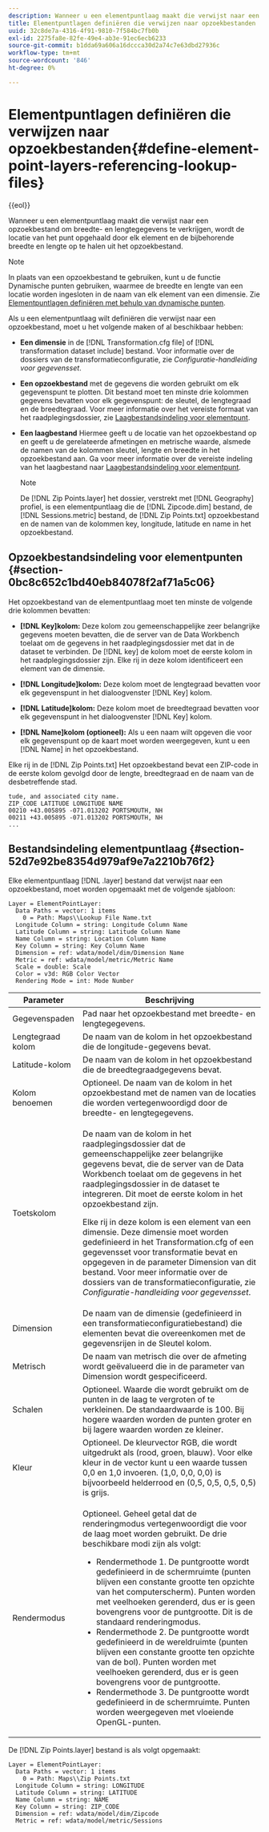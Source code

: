 ```yaml
---
description: Wanneer u een elementpuntlaag maakt die verwijst naar een opzoekbestand om breedte- en lengtegegevens te verkrijgen, wordt de locatie van het punt opgehaald door elk element en de bijbehorende breedte en lengte op te halen uit het opzoekbestand.
title: Elementpuntlagen definiëren die verwijzen naar opzoekbestanden
uuid: 32c8de7a-4316-4f91-9810-7f584bc7fb0b
exl-id: 2275fa8e-82fe-49e4-ab3e-91ec6ecb6233
source-git-commit: b1dda69a606a16dccca30d2a74c7e63dbd27936c
workflow-type: tm+mt
source-wordcount: '846'
ht-degree: 0%

---
```


# Elementpuntlagen definiëren die verwijzen naar opzoekbestanden{#define-element-point-layers-referencing-lookup-files}

{{eol}}

Wanneer u een elementpuntlaag maakt die verwijst naar een opzoekbestand om breedte- en lengtegegevens te verkrijgen, wordt de locatie van het punt opgehaald door elk element en de bijbehorende breedte en lengte op te halen uit het opzoekbestand.

>[!NOTE]
>
>In plaats van een opzoekbestand te gebruiken, kunt u de functie Dynamische punten gebruiken, waarmee de breedte en lengte van een locatie worden ingesloten in de naam van elk element van een dimensie. Zie [Elementpuntlagen definiëren met behulp van dynamische punten](../../../../home/c-get-started/c-im-layers/c-elmt-pt-layers/c-elmt-pt-dyn-pts.md#concept-51adc5e1df8a48e7bd7a582967e4c512).

Als u een elementpuntlaag wilt definiëren die verwijst naar een opzoekbestand, moet u het volgende maken of al beschikbaar hebben:

* **Een dimensie** in de [!DNL Transformation.cfg file] of [!DNL transformation dataset include] bestand. Voor informatie over de dossiers van de transformatieconfiguratie, zie *Configuratie-handleiding voor gegevensset*.

* **Een opzoekbestand** met de gegevens die worden gebruikt om elk gegevenspunt te plotten. Dit bestand moet ten minste drie kolommen gegevens bevatten voor elk gegevenspunt: de sleutel, de lengtegraad en de breedtegraad. Voor meer informatie over het vereiste formaat van het raadplegingsdossier, zie [Laagbestandsindeling voor elementpunt](../../../../home/c-get-started/c-im-layers/c-elmt-pt-layers/c-elp-ref-lkup-files.md#section-52d7e92be8354d979af9e7a2210b76f2).

* **Een laagbestand** Hiermee geeft u de locatie van het opzoekbestand op en geeft u de gerelateerde afmetingen en metrische waarde, alsmede de namen van de kolommen sleutel, lengte en breedte in het opzoekbestand aan. Ga voor meer informatie over de vereiste indeling van het laagbestand naar [Laagbestandsindeling voor elementpunt](../../../../home/c-get-started/c-im-layers/c-elmt-pt-layers/c-elp-ref-lkup-files.md#section-52d7e92be8354d979af9e7a2210b76f2).

   >[!NOTE]
   >
   >De [!DNL Zip Points.layer] het dossier, verstrekt met [!DNL Geography] profiel, is een elementpuntlaag die de [!DNL Zipcode.dim] bestand, de [!DNL Sessions.metric] bestand, de [!DNL Zip Points.txt] opzoekbestand en de namen van de kolommen key, longitude, latitude en name in het opzoekbestand.

## Opzoekbestandsindeling voor elementpunten {#section-0bc8c652c1bd40eb84078f2af71a5c06}

Het opzoekbestand van de elementpuntlaag moet ten minste de volgende drie kolommen bevatten:

* **[!DNL Key]kolom:** Deze kolom zou gemeenschappelijke zeer belangrijke gegevens moeten bevatten, die de server van de Data Workbench toelaat om de gegevens in het raadplegingsdossier met dat in de dataset te verbinden. De [!DNL key] de kolom moet de eerste kolom in het raadplegingsdossier zijn. Elke rij in deze kolom identificeert een element van de dimensie.

* **[!DNL Longitude]kolom:** Deze kolom moet de lengtegraad bevatten voor elk gegevenspunt in het dialoogvenster [!DNL Key] kolom.

* **[!DNL Latitude]kolom:** Deze kolom moet de breedtegraad bevatten voor elk gegevenspunt in het dialoogvenster [!DNL Key] kolom.

* **[!DNL Name]kolom (optioneel):** Als u een naam wilt opgeven die voor elk gegevenspunt op de kaart moet worden weergegeven, kunt u een [!DNL Name] in het opzoekbestand.

Elke rij in de [!DNL Zip Points.txt] Het opzoekbestand bevat een ZIP-code in de eerste kolom gevolgd door de lengte, breedtegraad en de naam van de desbetreffende stad.

```
tude, and associated city name.
ZIP_CODE LATITUDE LONGITUDE NAME
00210 +43.005895 -071.013202 PORTSMOUTH, NH
00211 +43.005895 -071.013202 PORTSMOUTH, NH
...
```

## Bestandsindeling elementpuntlaag {#section-52d7e92be8354d979af9e7a2210b76f2}

Elke elementpuntlaag [!DNL .layer] bestand dat verwijst naar een opzoekbestand, moet worden opgemaakt met de volgende sjabloon:

```
Layer = ElementPointLayer:
  Data Paths = vector: 1 items
    0 = Path: Maps\\Lookup File Name.txt
  Longitude Column = string: Longitude Column Name
  Latitude Column = string: Latitude Column Name
  Name Column = string: Location Column Name
  Key Column = string: Key Column Name
  Dimension = ref: wdata/model/dim/Dimension Name
  Metric = ref: wdata/model/metric/Metric Name
  Scale = double: Scale
  Color = v3d: RGB Color Vector
  Rendering Mode = int: Mode Number
```

<table id="table_7287F8869DD04886BE1477CBB11EB796"> 
 <thead> 
  <tr> 
   <th colname="col1" class="entry"> Parameter </th> 
   <th colname="col2" class="entry"> Beschrijving </th> 
  </tr> 
 </thead>
 <tbody> 
  <tr> 
   <td colname="col1"> Gegevenspaden </td> 
   <td colname="col2"> Pad naar het opzoekbestand met breedte- en lengtegegevens. </td> 
  </tr> 
  <tr> 
   <td colname="col1"> Lengtegraad kolom </td> 
   <td colname="col2"> De naam van de kolom in het opzoekbestand die de longitude-gegevens bevat. </td> 
  </tr> 
  <tr> 
   <td colname="col1"> Latitude-kolom </td> 
   <td colname="col2"> De naam van de kolom in het opzoekbestand die de breedtegraadgegevens bevat. </td> 
  </tr> 
  <tr> 
   <td colname="col1"> Kolom benoemen </td> 
   <td colname="col2"> Optioneel. De naam van de kolom in het opzoekbestand met de namen van de locaties die worden vertegenwoordigd door de breedte- en lengtegegevens. </td> 
  </tr> 
  <tr> 
   <td colname="col1"> Toetskolom </td> 
   <td colname="col2"> <p>De naam van de kolom in het raadplegingsdossier dat de gemeenschappelijke zeer belangrijke gegevens bevat, die de server van de Data Workbench toelaat om de gegevens in het raadplegingsdossier in de dataset te integreren. Dit moet de eerste kolom in het opzoekbestand zijn. </p> <p>Elke rij in deze kolom is een element van een dimensie. Deze dimensie moet worden gedefinieerd in het <span class="filepath"> Transformation.cfg</span> of een <span class="wintitle"> gegevensset voor transformatie bevat</span> en opgegeven in de parameter Dimension van dit bestand. Voor meer informatie over de dossiers van de transformatieconfiguratie, zie <i>Configuratie-handleiding voor gegevensset</i>. </p> </td> 
  </tr> 
  <tr> 
   <td colname="col1"> Dimension </td> 
   <td colname="col2">De naam van de dimensie (gedefinieerd in een transformatieconfiguratiebestand) die elementen bevat die overeenkomen met de gegevensrijen in de <span class="wintitle"> Sleutel</span> kolom. </td> 
  </tr> 
  <tr> 
   <td colname="col1"> Metrisch </td> 
   <td colname="col2"> De naam van metrisch die over de afmeting wordt geëvalueerd die in de parameter van Dimension wordt gespecificeerd. </td> 
  </tr> 
  <tr> 
   <td colname="col1"> Schalen </td> 
   <td colname="col2"> Optioneel. Waarde die wordt gebruikt om de punten in de laag te vergroten of te verkleinen. De standaardwaarde is 100. Bij hogere waarden worden de punten groter en bij lagere waarden worden ze kleiner. </td> 
  </tr> 
  <tr> 
   <td colname="col1"> Kleur </td> 
   <td colname="col2"> Optioneel. De kleurvector RGB, die wordt uitgedrukt als (rood, groen, blauw). Voor elke kleur in de vector kunt u een waarde tussen 0,0 en 1,0 invoeren. (1,0, 0,0, 0,0) is bijvoorbeeld helderrood en (0,5, 0,5, 0,5, 0,5) is grijs. </td> 
  </tr> 
  <tr> 
   <td colname="col1"> Rendermodus </td> 
   <td colname="col2"> <p>Optioneel. Geheel getal dat de renderingmodus vertegenwoordigt die voor de laag moet worden gebruikt. De drie beschikbare modi zijn als volgt: 
     <ul id="ul_F15E43B3BFE54CDD8026837027E25819"> 
      <li id="li_5405D939540E4D0FA7828D2623D72C44">Rendermethode 1. De puntgrootte wordt gedefinieerd in de schermruimte (punten blijven een constante grootte ten opzichte van het computerscherm). Punten worden met veelhoeken gerenderd, dus er is geen bovengrens voor de puntgrootte. Dit is de standaard renderingmodus. </li> 
      <li id="li_61C5AA926777449E8804C7BCE9E46F9B">Rendermethode 2. De puntgrootte wordt gedefinieerd in de wereldruimte (punten blijven een constante grootte ten opzichte van de bol). Punten worden met veelhoeken gerenderd, dus er is geen bovengrens voor de puntgrootte. </li> 
      <li id="li_C00527F959354D3BB7422EFFE1FB5135">Rendermethode 3. De puntgrootte wordt gedefinieerd in de schermruimte. Punten worden weergegeven met vloeiende OpenGL-punten. </li> 
     </ul> </p> </td> 
  </tr> 
 </tbody> 
</table>

De [!DNL Zip Points.layer] bestand is als volgt opgemaakt:

```
Layer = ElementPointLayer:
  Data Paths = vector: 1 items
    0 = Path: Maps\\Zip Points.txt
  Longitude Column = string: LONGITUDE
  Latitude Column = string: LATITUDE
  Name Column = string: NAME
  Key Column = string: ZIP_CODE
  Dimension = ref: wdata/model/dim/Zipcode
  Metric = ref: wdata/model/metric/Sessions
```
